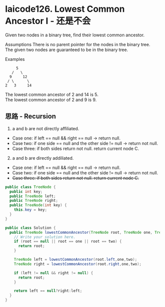 # laicode126. Lowest Common Ancestor I - 还是不会
Given two nodes in a binary tree, find their lowest common ancestor.

Assumptions
There is no parent pointer for the nodes in the binary tree.  
The given two nodes are guaranteed to be in the binary tree.  

Examples

         5
       /   \
      9     12
     / \      \
    2   3     14

The lowest common ancestor of 2 and 14 is 5.  
The lowest common ancestor of 2 and 9 is 9.  

## 思路 - Recursion
1. a and b are not directly affiliated.
 - Case one: if left == null && right == null -> return null.  
 - Case two: if one side == null and the other side != null -> return not null.
 - Case three: if both sides return not null. return current node C.
2. a and b are directly addiliated.
 - Case one: if left == null && right == null -> return null.  
 - Case two: if one side == null and the other side != null -> return not null.
 - ~~Case three: if both sides return not null. return current node C.~~
```java
public class TreeNode {
  public int key;
  public TreeNode left;
  public TreeNode right;
  public TreeNode(int key) {
    this.key = key;
  }
}

public class Solution {
  public TreeNode lowestCommonAncestor(TreeNode root, TreeNode one, TreeNode two) {
    // Write your solution here.
    if (root == null || root == one || root == two) {
      return root;
    }

    TreeNode left = lowestCommonAncestor(root.left,one,two);
    TreeNode right = lowestCommonAncestor(root.right,one,two);

    if (left != null && right != null) {
      return root;
    }

    return left == null?right:left;
  }
}
```
